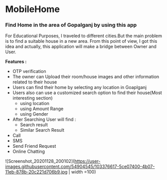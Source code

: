 # **MobileHome**

<h3>Find Home in the area of Gopalganj by using this app</h3>

For Educational Purposes, I traveled to different cities.But the main problem is to find a suitable house in a new area. From this point of view, I got this idea 
and actually, this application will make a bridge between Owner and User.

**Features :**
* OTP verification
* The owner can Upload their room/house images and other information related to their house
* Users can find their home by selecting any location in Goaplganj
* Users also can use a customized search option to find their house(Most interesting section)
   * using location
   * using Amount Range
   * using Gender
* After Searching User will find :
  * Search result
  * Similar Search Result
* Call
* SMS
* Send Friend Request
* Online Chatting


![Screenshot_20201128_200102](https://user-images.githubusercontent.com/54904545/103376617-5ce07400-4b07-11eb-878b-20c221d706b9.jpg | width =100)
